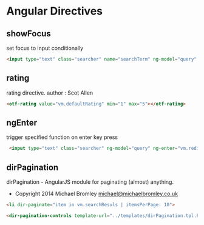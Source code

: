 # Angular Directives

## showFocus
set focus to input conditionally
```HTML
<input type="text" class="searcher" name="searchTerm" ng-model="query" show-focus="vm.toggleView">
```

## rating
rating directive. author : Scot Allen
```HTML
<otf-rating value="vm.defaultRating" min="1" max="5"></otf-rating>
```

## ngEnter
trigger specified function on enter key press
```HTML
 <input type="text" class="searcher" ng-model="query" ng-enter="vm.redirect()">
```

## dirPagination
dirPagination - AngularJS module for paginating (almost) anything.
* Copyright 2014 Michael Bromley <michael@michaelbromley.co.uk>
```HTML
<li dir-paginate="item in vm.searchResuls | itemsPerPage: 10">

<dir-pagination-controls template-url="../templates/dirPagination.tpl.html"></dir-pagination-controls>
```